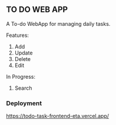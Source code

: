 ## TO DO WEB APP

A To-do WebApp for managing daily tasks.

Features:

1. Add
2. Update
3. Delete
4. Edit

In Progress:

1. Search

### Deployment

https://todo-task-frontend-eta.vercel.app/
